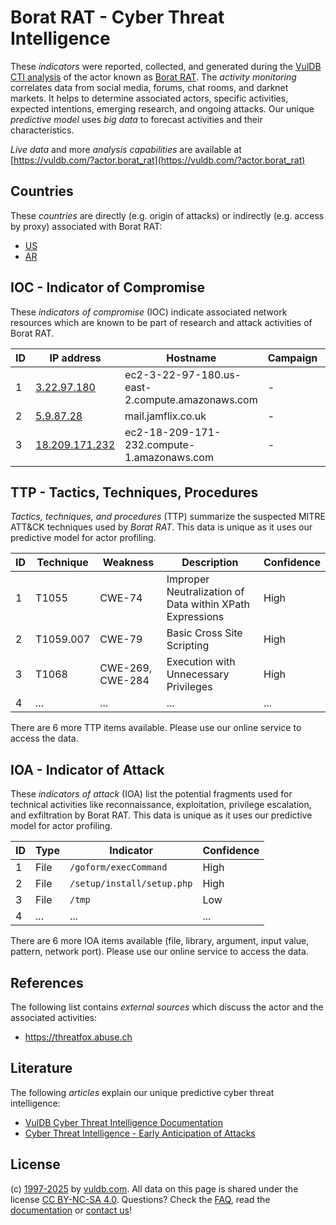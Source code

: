 # Borat RAT - Cyber Threat Intelligence

These _indicators_ were reported, collected, and generated during the [VulDB CTI analysis](https://vuldb.com/?kb.cti) of the actor known as [Borat RAT](https://vuldb.com/?actor.borat_rat). The _activity monitoring_ correlates data from social media, forums, chat rooms, and darknet markets. It helps to determine associated actors, specific activities, expected intentions, emerging research, and ongoing attacks. Our unique _predictive model_ uses _big data_ to forecast activities and their characteristics.

_Live data_ and more _analysis capabilities_ are available at [https://vuldb.com/?actor.borat_rat](https://vuldb.com/?actor.borat_rat)

## Countries

These _countries_ are directly (e.g. origin of attacks) or indirectly (e.g. access by proxy) associated with Borat RAT:

* [US](https://vuldb.com/?country.us)
* [AR](https://vuldb.com/?country.ar)

## IOC - Indicator of Compromise

These _indicators of compromise_ (IOC) indicate associated network resources which are known to be part of research and attack activities of Borat RAT.

ID | IP address | Hostname | Campaign | Confidence
-- | ---------- | -------- | -------- | ----------
1 | [3.22.97.180](https://vuldb.com/?ip.3.22.97.180) | ec2-3-22-97-180.us-east-2.compute.amazonaws.com | - | Medium
2 | [5.9.87.28](https://vuldb.com/?ip.5.9.87.28) | mail.jamflix.co.uk | - | High
3 | [18.209.171.232](https://vuldb.com/?ip.18.209.171.232) | ec2-18-209-171-232.compute-1.amazonaws.com | - | Medium

## TTP - Tactics, Techniques, Procedures

_Tactics, techniques, and procedures_ (TTP) summarize the suspected MITRE ATT&CK techniques used by _Borat RAT_. This data is unique as it uses our predictive model for actor profiling.

ID | Technique | Weakness | Description | Confidence
-- | --------- | -------- | ----------- | ----------
1 | T1055 | CWE-74 | Improper Neutralization of Data within XPath Expressions | High
2 | T1059.007 | CWE-79 | Basic Cross Site Scripting | High
3 | T1068 | CWE-269, CWE-284 | Execution with Unnecessary Privileges | High
4 | ... | ... | ... | ...

There are 6 more TTP items available. Please use our online service to access the data.

## IOA - Indicator of Attack

These _indicators of attack_ (IOA) list the potential fragments used for technical activities like reconnaissance, exploitation, privilege escalation, and exfiltration by Borat RAT. This data is unique as it uses our predictive model for actor profiling.

ID | Type | Indicator | Confidence
-- | ---- | --------- | ----------
1 | File | `/goform/execCommand` | High
2 | File | `/setup/install/setup.php` | High
3 | File | `/tmp` | Low
4 | ... | ... | ...

There are 6 more IOA items available (file, library, argument, input value, pattern, network port). Please use our online service to access the data.

## References

The following list contains _external sources_ which discuss the actor and the associated activities:

* https://threatfox.abuse.ch

## Literature

The following _articles_ explain our unique predictive cyber threat intelligence:

* [VulDB Cyber Threat Intelligence Documentation](https://vuldb.com/?kb.cti)
* [Cyber Threat Intelligence - Early Anticipation of Attacks](https://www.scip.ch/en/?labs.20201022)

## License

(c) [1997-2025](https://vuldb.com/?kb.changelog) by [vuldb.com](https://vuldb.com/?kb.about). All data on this page is shared under the license [CC BY-NC-SA 4.0](https://creativecommons.org/licenses/by-nc-sa/4.0/). Questions? Check the [FAQ](https://vuldb.com/?kb.faq), read the [documentation](https://vuldb.com/?kb) or [contact us](https://vuldb.com/?contact)!
